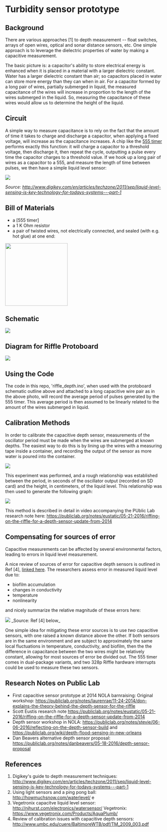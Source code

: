 # Turbidity sensor prototype

## Background

There are various approaches [1] to depth measurement -- float switches, arrays of open wires, optical and sonar distance sensors, etc.  One simple approach is to leverage the dielectric properties of water by making a capacitive measurement.  

The basic picture is: a capacitor's ability to store electrical energy is enhanced when it is placed in a material with a larger dielectric constant.  Water has a larger dielectric constant than air;  so capacitors placed in water can store more energy than they can when in air.  For a capacitor formed by a long pair of wires, partially submerged in liquid, the measured capacitance of the wires will increase in proportion to the length of the wires submerged in the liquid.  So, measuring the capacitance of these wires would allow us to determine the height of the liquid.

## Circuit

A simple way to measure capacitance is to rely on the fact that the amount of time it takes to charge and discharge a capacitor, when applying a fixed voltage, will increase as the capacitance increases.  A chip like the [555 timer](REF) performs exactly this function:  it will charge a capacitor to a threshold voltage, then discharge it, then repeat the cycle, outputting a pulse every time the capacitor charges to a threshold value.  If we hook up a long pair of wires as a capacitor to a 555, and measure the length of time between pulses, we then have a simple liquid level sensor:

<img src="pics/digikey_capacitive_sensing.png">

_Source: http://www.digikey.com/en/articles/techzone/2011/sep/liquid-level-sensing-is-key-technology-for-todays-systems---part-1_

## Bill of Materials

- a [555 timer]
- a 1 K Ohm resistor
- a pair of twisted wires, not electrically connected, and sealed (with e.g. hot glue) at one end:

<img src="pics/p3.jpg" width=200>

## Schematic 

<img src="pics/riffle_depth_schem_simple.png">

## Diagram for Riffle Protoboard

<img src="pics/riffle_depth_diagram.png">

## Using the Code

The code in this repo, 'riffle_depth.ino', when used with the protoboard schematic outline above and attached to a long capacitive wire pair as in the above photo, will record the average period of pulses generated by the 555 timer.  This average period is then assumed to be linearly related to the amount of the wires submerged in liquid.  

## Calibration Methods

In order to calibrate the capacitive depth sensor, measurements of the oscillator period must be made when the wires are submerged at known depths.  The easiest way to do this is by lining up the wires with a measuring tape inside a container, and recording the output of the sensor as more water is poured into the container.

<img src="pics/tape_measure.png">

This experiment was performed, and a rough relationship was established between the period, in seconds of the oscillator output (recorded on SD card) and the height, in centimeters, of the liquid level.  This relationship was then used to generate the following graph:

<img src="pics/depth_test.png">

This method is described in detail in video accompanying the PUblic Lab research note here: https://publiclab.org/notes/eustatic/05-21-2016/riffing-on-the-riffle-for-a-depth-sensor-update-from-2014

## Compensating for sources of error

Capacitive measurements can be affected by several environmental factors, leading to errors in liquid level measurement.

A nice review of sources of error for capacitive depth sensors is outlined in Ref [4], [linked here](http://www.umbc.edu/cuere/BaltimoreWTB/pdf/TM_2009_003.pdf).  The researchers assess error in measured liquid level due to:

- biofilm accumulation
- changes in conductivity
- temperature
- nonlinearity

and nicely summarize the relative magnitude of these errors here:

<img src="pics/error.png">
_Source: Ref [4] below_

One simple idea for mitigating these error sources is to use _two_ capacitive sensors, with one raised a known distance above the other.  If both sensors are in the same environment and are subject to approximately the same local fluctuations in temperature, conductivity, and biofilm, then the the difference in capacitance between the two wires might be relatively constant, allowing for most sources of error be divided out.  The 555 timer comes in dual-package variants, and two 328p Riffle hardware interrupts could be used to measure these two sensors.

## Research Notes on Public Lab

- First capacitive sensor prototype at 2014 NOLA barnraising: Original workshop: https://publiclab.org/notes/laurenrae/11-24-2014/don-explains-the-theory-behind-the-depth-sensor-for-the-riffle
- Scott Eustis research note https://publiclab.org/notes/eustatic/05-21-2016/riffing-on-the-riffle-for-a-depth-sensor-update-from-2014
- Depth sensor workshop in NOLA: https://publiclab.org/notes/stevie/06-06-2016/reflecting-on-the-depth-sensor-build and https://publiclab.org/wiki/depth-flood-sensing-in-new-orleans
- Dan Beavers alternative depth sensor proposal: https://publiclab.org/notes/danbeavers/05-18-2016/depth-sensor-proposal

## References

1. Digikey's guide to depth measurement techniques: http://www.digikey.com/en/articles/techzone/2011/sep/liquid-level-sensing-is-key-technology-for-todays-systems---part-1
2. Using light sensors and a ping pong ball: http://howmuchsnow.com/waterlevel/
e
3. Vegetronix capacitve liquid level sensor: http://njhurst.com/electronics/watersensor/
Vegetronix: https://www.vegetronix.com/Products/AquaPlumb/
4. Review of calibration issues with capacitive depth sensors: http://www.umbc.edu/cuere/BaltimoreWTB/pdf/TM_2009_003.pdf

